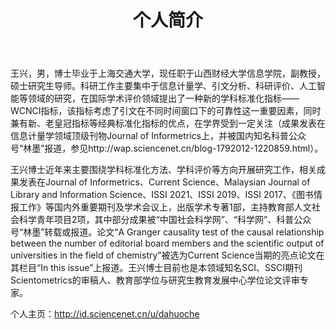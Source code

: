 ﻿---
layout: page
title:  个人简介
cover:  false
menu:   true
order:  1
---
王兴，男，博士毕业于上海交通大学，现任职于山西财经大学信息学院，副教授，硕士研究生导师。科研工作主要集中于信息计量学、引文分析、科研评价、人工智能等领域的研究，在国际学术评价领域提出了一种新的学科标准化指标——WCNCI指标，该指标考虑了引文在不同时间窗口下的可靠性这一重要因素，同时兼有新、老皇冠指标等经典标准化指标的优点，在学界受到一定关注（成果发表在信息计量学领域顶级刊物Journal of Informetrics上，并被国内知名科普公众号“林墨”报道，参见http://wap.sciencenet.cn/blog-1792012-1220859.html）。

王兴博士近年来主要围绕学科标准化方法、学科评价等方向开展研究工作，相关成果发表在Journal of Informetrics、Current Science、Malaysian Journal of Library and Information Science、ISSI 2021、ISSI 2019、ISSI 2017、《图书情报工作》等国内外重要期刊及学术会议上，出版学术专著1部，主持教育部人文社会科学青年项目2项，其中部分成果被“中国社会科学网”、“科学网”、科普公众号“林墨”转载或报道。论文“A Granger causality test of the causal relationship between the number of editorial board members and the scientific output of universities in the field of chemistry”被选为Current Science当期的亮点论文在其栏目“In this issue”上报道。王兴博士目前也是本领域知名SCI、SSCI期刊Scientometrics的审稿人、教育部学位与研究生教育发展中心学位论文评审专家。 

个人主页：http://id.sciencenet.cn/u/dahuoche
